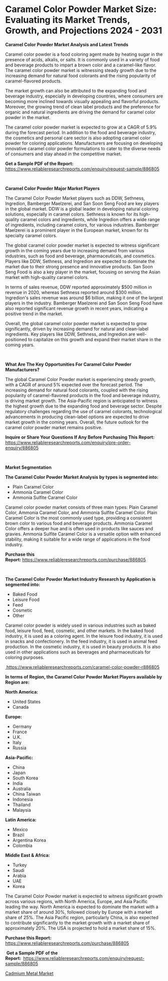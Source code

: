 <p><h1>Caramel Color Powder Market Size: Evaluating its Market Trends, Growth, and Projections 2024 - 2031</h1></p><p><strong>Caramel Color Powder Market Analysis and Latest Trends</strong></p>
<p><p>Caramel color powder is a food coloring agent made by heating sugar in the presence of acids, alkalis, or salts. It is commonly used in a variety of food and beverage products to impart a brown color and a caramel-like flavor. The caramel color powder market is witnessing steady growth due to the increasing demand for natural food colorants and the rising popularity of caramel-flavored products.</p><p>The market growth can also be attributed to the expanding food and beverage industry, especially in developing countries, where consumers are becoming more inclined towards visually appealing and flavorful products. Moreover, the growing trend of clean label products and the preference for organic and natural ingredients are driving the demand for caramel color powder in the market.</p><p>The caramel color powder market is expected to grow at a CAGR of 5.9% during the forecast period. In addition to the food and beverage industry, the cosmetics and personal care sector is also adopting caramel color powder for coloring applications. Manufacturers are focusing on developing innovative caramel color powder formulations to cater to the diverse needs of consumers and stay ahead in the competitive market.</p></p>
<p><strong>Get a Sample PDF of the Report:&nbsp;</strong> <a href="https://www.reliableresearchreports.com/enquiry/request-sample/886805">https://www.reliableresearchreports.com/enquiry/request-sample/886805</a></p>
<p>&nbsp;</p>
<p><strong>Caramel Color Powder Major Market Players</strong></p>
<p><p>The Caramel Color Powder Market players such as DDW, Sethness, Ingredion, Bamberger Maelzerei, and San Soon Seng Food are key players in the global market. DDW is a global leader in developing natural coloring solutions, especially in caramel colors. Sethness is known for its high-quality caramel colors and ingredients, while Ingredion offers a wide range of ingredients, including caramel colors, for various industries. Bamberger Maelzerei is a prominent player in the European market, known for its specialty caramel colors.</p><p>The global caramel color powder market is expected to witness significant growth in the coming years due to increasing demand from various industries, such as food and beverage, pharmaceuticals, and cosmetics. Players like DDW, Sethness, and Ingredion are expected to dominate the market due to their strong presence and innovative products. San Soon Seng Food is also a key player in the market, focusing on serving the Asian market with high-quality caramel colors.</p><p>In terms of sales revenue, DDW reported approximately $500 million in revenue in 2020, whereas Sethness reported around $300 million. Ingredion's sales revenue was around $6 billion, making it one of the largest players in the industry. Bamberger Maelzerei and San Soon Seng Food have also reported significant revenue growth in recent years, indicating a positive trend in the market.</p><p>Overall, the global caramel color powder market is expected to grow significantly, driven by increasing demand for natural and clean-label ingredients. Key players like DDW, Sethness, and Ingredion are well-positioned to capitalize on this growth and expand their market share in the coming years.</p></p>
<p>&nbsp;</p>
<p><strong>What Are The Key Opportunities For Caramel Color Powder Manufacturers?</strong></p>
<p><p>The global Caramel Color Powder market is experiencing steady growth, with a CAGR of around 5% expected over the forecast period. The increasing demand for natural food colorants, coupled with the rising popularity of caramel-flavored products in the food and beverage industry, is driving market growth. The Asia-Pacific region is anticipated to witness the highest growth due to the expanding food and beverage sector. Despite regulatory challenges regarding the use of caramel colorants, technological advancements in producing clean-label options are expected to drive market growth in the coming years. Overall, the future outlook for the caramel color powder market remains positive.</p></p>
<p><strong>Inquire or Share Your Questions If Any Before Purchasing This Report:</strong> <a href="https://www.reliableresearchreports.com/enquiry/pre-order-enquiry/886805">https://www.reliableresearchreports.com/enquiry/pre-order-enquiry/886805</a></p>
<p>&nbsp;</p>
<p><strong>Market Segmentation</strong></p>
<p><strong>The Caramel Color Powder Market Analysis by types is segmented into:</strong></p>
<p><ul><li>Plain Caramel Color</li><li>Ammonia Caramel Color</li><li>Ammonia Sulfite Caramel Color</li></ul></p>
<p><p>Caramel color powder market consists of three main types: Plain Caramel Color, Ammonia Caramel Color, and Ammonia Sulfite Caramel Color. Plain Caramel Color is the most commonly used type, providing a consistent brown color to various food and beverage products. Ammonia Caramel Color offers a deeper hue and is often used in products like sauces and gravies. Ammonia Sulfite Caramel Color is a versatile option with enhanced stability, making it suitable for a wide range of applications in the food industry.</p></p>
<p><strong>Purchase this Report:&nbsp;</strong><a href="https://www.reliableresearchreports.com/purchase/886805">https://www.reliableresearchreports.com/purchase/886805</a></p>
<p>&nbsp;</p>
<p><strong>The Caramel Color Powder Market Industry Research by Application is segmented into:</strong></p>
<p><ul><li>Baked Food</li><li>Leisure Food</li><li>Feed</li><li>Cosmetic</li><li>Other</li></ul></p>
<p><p>Caramel color powder is widely used in various industries such as baked food, leisure food, feed, cosmetic, and other markets. In the baked food industry, it is used as a coloring agent. In the leisure food industry, it is used in snacks and confectionery. In the feed industry, it is used in animal feed production. In the cosmetic industry, it is used in beauty products. It is also used in other applications such as beverages and pharmaceuticals for coloring purposes.</p></p>
<p><a href="https://www.reliableresearchreports.com/caramel-color-powder-r886805">&nbsp;https://www.reliableresearchreports.com/caramel-color-powder-r886805</a></p>
<p><strong>In terms of Region, the Caramel Color Powder Market Players available by Region are:</strong></p>
<p>
    <p> <strong> North America: </strong>
        <ul>
            <li>United States</li>
            <li>Canada</li>
        </ul>
        </p> 
    <p> <strong> Europe: </strong>
        <ul>
            <li>Germany</li>
            <li>France</li>
            <li>U.K.</li>
            <li>Italy</li>
            <li>Russia</li>
        </ul>
        </p> 
    <p> <strong> Asia-Pacific: </strong>
        <ul>
            <li>China</li>
            <li>Japan</li>
            <li>South Korea</li>
            <li>India</li>
            <li>Australia</li>
            <li>China Taiwan</li>
            <li>Indonesia</li>
            <li>Thailand</li>
            <li>Malaysia</li>
        </ul>
        </p> 
    <p> <strong> Latin America: </strong>
        <ul>
            <li>Mexico</li>
            <li>Brazil</li>
            <li>Argentina Korea</li>
            <li>Colombia</li>
        </ul>
        </p> 
    <p> <strong> Middle East & Africa: </strong>
        <ul>
            <li>Turkey</li>
            <li>Saudi</li>
            <li>Arabia</li>
            <li>UAE</li>
            <li>Korea</li>
        </ul>
    </p>
    </p>
<p><p>The Caramel Color Powder market is expected to witness significant growth across various regions, with North America, Europe, and Asia Pacific leading the way. North America is expected to dominate the market with a market share of around 30%, followed closely by Europe with a market share of 25%. The Asia Pacific region, particularly China, is also expected to contribute significantly to the market growth with a market share of approximately 20%. The USA is projected to hold a market share of 15%.</p></p>
<p><strong>Purchase this Report: </strong><a href="https://www.reliableresearchreports.com/purchase/886805">https://www.reliableresearchreports.com/purchase/886805</a></p>
<p>&nbsp;<strong>Get a Sample PDF of the Report:&nbsp;&nbsp;</strong><a href="https://www.reliableresearchreports.com/enquiry/request-sample/886805">https://www.reliableresearchreports.com/enquiry/request-sample/886805</a></p>
<p><strong></strong></p>
<p><p><a href="https://meowing-lemming-dd3.notion.site/Cadmium-Metal-Market-Offer-Valuable-Insights-into-Market-Size-Market-Share-Market-Trends-and-Proj-d84cf8c1dfff4daf98e7074e1129e766">Cadmium Metal Market</a></p></p>